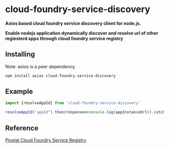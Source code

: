 # cloud-foundry-service-discovery

**Axios based cloud foundry service discovery client for node.js.**

**Enable nodejs application dynamically discover and resolve url of other regiesterd apps through cloud foundry service registry**

## Installing

Note: axios is a peer dependency.

```bash
npm install axios cloud-foundry-service-discovery
```

## Example

```js
import {resolveAppId} from 'cloud-foundry-service-discovery'

resolveAppId("appId").then(response=>console.log(appInstanceUrl)).catch(error=>console.log(error))
```

## Reference
[Pivotal Cloud Foundry Service Registry](https://docs.pivotal.io/spring-cloud-services/2-0/common/service-registry/index.html)